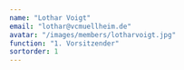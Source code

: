 ```yaml
---
name: "Lothar Voigt"
email: "lothar@vcmuellheim.de"
avatar: "/images/members/lotharvoigt.jpg"
function: "1. Vorsitzender"
sortorder: 1
---
```

